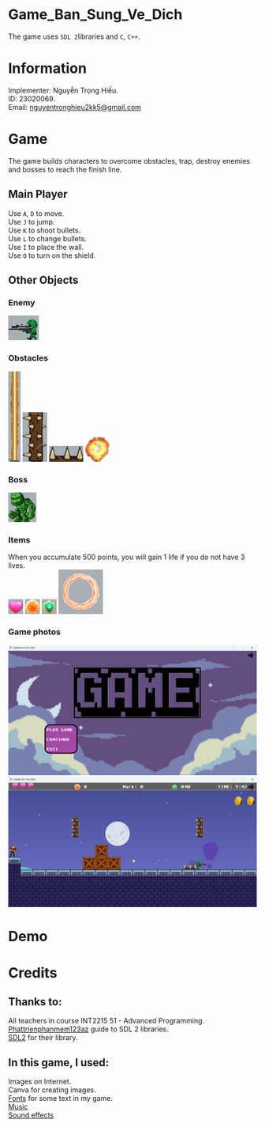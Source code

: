 # Game_Ban_Sung_Ve_Dich
The game uses `SDL 2`libraries and `C`, `C++`.
# Information
Implementer: Nguyễn Trọng Hiếu.\
ID: 23020069.\
Email: nguyentronghieu2kk5@gmail.com
# Game
The game builds characters to overcome obstacles, trap, destroy enemies and bosses to reach the finish line.
## Main Player
Use `A`, `D` to move.\
Use `J` to jump.\
Use `K` to shoot bullets.\
Use `L` to change bullets.\
Use `I` to place the wall.\
Use `O` to turn on the shield.
## Other Objects
### Enemy
![](Enemy.png)
### Obstacles
![](Gaithang.png)
![](Cotgai.png)
![](trap.png)
![](bossbullet.png)
### Boss
![](boss.png)
### Items
When you accumulate 500 points, you will gain 1 life if you do not have 3 lives.\
![](player_pw.png)
![](money.png)
![](brave.png)
![](khien.png)
### Game photos
![](Screenshot2024-04-22113329.png)
![](Screenshot2024-04-22113407.png)
# Demo

# Credits
## Thanks to:
All teachers in course INT2215 51 - Advanced Programming.\
[Phattrienphanmem123az](https://phattrienphanmem123az.com/) guide to SDL 2 libraries.\
[SDL2](https://www.libsdl.org/) for their library.
## In this game, I used:
Images on Internet.\
Canva for creating images.\
[Fonts](https://fonts.google.com/) for some text in my game.\
[Music](https://poki.com/en/music)\
[Sound effects](https://mixkit.co/free-sound-effects/game/)

